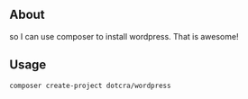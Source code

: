## About

so I can use composer to install wordpress. That is awesome!

## Usage

```bash
composer create-project dotcra/wordpress
```
